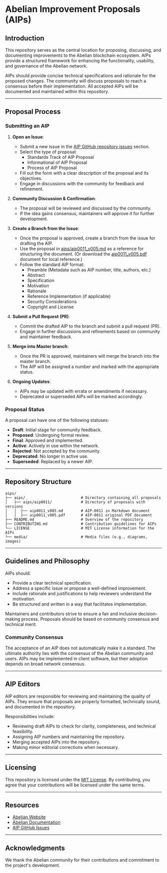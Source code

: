 # Abelian Improvement Proposals (AIPs)

## Introduction

This repository serves as the central location for proposing, discussing, and documenting improvements to the Abelian blockchain ecosystem. AIPs provide a structured framework for enhancing the functionality, usability, and governance of the Abelian network.

AIPs should provide concise technical specifications and rationale for the proposed changes. The community will discuss proposals to reach a consensus before their implementation. All accepted AIPs will be documented and maintained within this repository.

---

## Proposal Process

### Submitting an AIP

1. **Open an Issue**:
   - Submit a new issue in the [AIP GitHub repository issues](https://github.com/pqabelian/aips/issues) section.
   - Select the type of proposal:  
     - Standards Track of AIP Proposal  
     - Informational of AIP Proposal  
     - Process of AIP Proposal  
   - Fill out the form with a clear description of the proposal and its objectives.
   - Engage in discussions with the community for feedback and refinement.

2. **Community Discussion & Confirmation**:
   - The proposal will be reviewed and discussed by the community.
   - If the idea gains consensus, maintainers will approve it for further development.

3. **Create a Branch from the Issue**:
   - Once the proposal is approved, create a branch from the issue for drafting the AIP.
   - Use the proposal in [aips/aip0011_v005.md](aips/aip0011/aip0011_v005.md) as a reference for structuring the document. (Or download the [aip0011_v005.pdf](aips/aip0011/aip0011_v005.pdf) document for local reference.)
   - Follow the standard AIP format:
     - Preamble (Metadata such as AIP number, title, authors, etc.)
     - Abstract
     - Specification
     - Motivation
     - Rationale
     - Reference Implementation (if applicable)
     - Security Considerations
     - Copyright and License

4. **Submit a Pull Request (PR)**:
   - Commit the drafted AIP to the branch and submit a pull request (PR).
   - Engage in further discussions and refinements based on community and maintainer feedback.

5. **Merge into Master branch**:
   - Once the PR is approved, maintainers will merge the branch into the master branch.
   - The AIP will be assigned a number and marked with the appropriate status.

6. **Ongoing Updates**:
   - AIPs may be updated with errata or amendments if necessary.
   - Deprecated or superseded AIPs will be marked accordingly.


### Proposal Status

A proposal can have one of the following statuses:

- **Draft**: Initial stage for community feedback.
- **Proposed**: Undergoing formal review.
- **Final**: Approved and implemented.
- **Active**: Actively in use within the network.
- **Rejected**: Not accepted by the community.
- **Deprecated**: No longer in active use.
- **Superseded**: Replaced by a newer AIP.

---

## Repository Structure

```plaintext
aips/
├── aips/                         # Directory containing all proposals
│   ├── aips/aip0011/             # Directory of proposals with versions
│   │  ├── aip0011_v005.md        # AIP-0011 in Markdown document
│   │  ├── aip0011_v005.pdf       # AIP-0011 original PDF document
├── README.md                     # Overview of the repository
├── CONTRIBUTING.md               # Contribution guidelines for AIPs
└── LICENSE                       # MIT License information for the AIPs
└── media/                        # Media files (e.g., diagrams, images)
```

---

## Guidelines and Philosophy

AIPs should:
- Provide a clear technical specification.
- Address a specific issue or propose a well-defined improvement.
- Include rationale and justifications to help reviewers understand the motivation.
- Be structured and written in a way that facilitates implementation.

Maintainers and contributors strive to ensure a fair and inclusive decision-making process. Proposals should be based on community consensus and technical merit.

### Community Consensus

The acceptance of an AIP does not automatically make it a standard. The ultimate authority lies with the consensus of the Abelian community and users. AIPs may be implemented in client software, but their adoption depends on broad network consensus.

---

## AIP Editors

AIP editors are responsible for reviewing and maintaining the quality of AIPs. They ensure that proposals are properly formatted, technically sound, and documented in the repository.

Responsibilities include:
- Reviewing draft AIPs to check for clarity, completeness, and technical feasibility.
- Assigning AIP numbers and maintaining the repository.
- Merging accepted AIPs into the repository.
- Making minor editorial corrections when necessary.

---

## Licensing

This repository is licensed under the [MIT License](LICENSE). By contributing, you agree that your contributions will be licensed under the same terms.

---

## Resources

- [Abelian Website](https://www.pqabelian.io)
- [Abelian Documentation](https://community.pqabelian.io/guide/)
- [AIP GitHub Issues](https://github.com/pqabelian/aips/issues)

---

## Acknowledgments

We thank the Abelian community for their contributions and commitment to the project's development.
